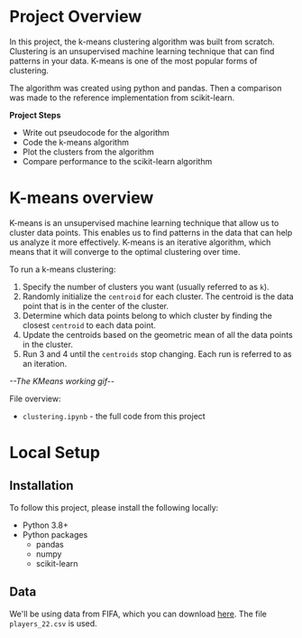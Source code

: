 # Project Overview

In this project, the k-means clustering algorithm was built from scratch.  Clustering is an unsupervised machine learning technique that can find patterns in your data.  K-means is one of the most popular forms of clustering.

The algorithm was created using python and pandas.  Then a comparison was made to the reference implementation from scikit-learn.

**Project Steps**

* Write out pseudocode for the algorithm
* Code the k-means algorithm
* Plot the clusters from the algorithm
* Compare performance to the scikit-learn algorithm

# K-means overview

K-means is an unsupervised machine learning technique that allow us to cluster data points.  This enables us to find patterns in the data that can help us analyze it more effectively.  K-means is an iterative algorithm, which means that it will converge to the optimal clustering over time.

To run a k-means clustering:

1. Specify the number of clusters you want (usually referred to as `k`).
2. Randomly initialize the `centroid` for each cluster.  The centroid is the data point that is in the center of the cluster.  
3. Determine which data points belong to which cluster by finding the closest `centroid` to each data point.
4. Update the centroids based on the geometric mean of all the data points in the cluster.
5. Run 3 and 4 until the `centroids` stop changing.  Each run is referred to as an iteration.

<i>--The KMeans working gif--</i>

File overview:

* `clustering.ipynb` - the full code from this project

# Local Setup

## Installation

To follow this project, please install the following locally:

* Python 3.8+
* Python packages
    * pandas
    * numpy
    * scikit-learn


## Data

We'll be using data from FIFA, which you can download [here](https://www.kaggle.com/datasets/stefanoleone992/fifa-22-complete-player-dataset).  The file `players_22.csv` is used.